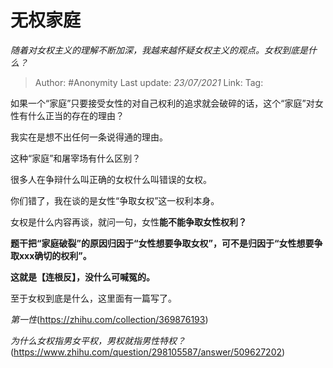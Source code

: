 # 无权家庭
*随着对女权主义的理解不断加深，我越来越怀疑女权主义的观点。女权到底是什么？*

> Author: #Anonymity
> Last update: *23/07/2021*
> Link:
> Tag:

如果一个“家庭”只要接受女性的对自己权利的追求就会破碎的话，这个“家庭”对女性有什么正当的存在的理由？

我实在是想不出任何一条说得通的理由。

这种“家庭”和屠宰场有什么区别？

很多人在争辩什么叫正确的女权什么叫错误的女权。

你们错了，我在谈的是女性“争取女权”这一权利本身。

女权是什么内容再谈，就问一句，女性**能不能争取女性权利？**

**题干把“家庭破裂”的原因归因于“女性想要争取女权”，可不是归因于“女性想要争取xxx确切的权利”。**

**这就是【连根反】，没什么可喊冤的。**

至于女权到底是什么，这里面有一篇写了。

*第一性*(https://zhihu.com/collection/369876193)

*为什么女权指男女平权，男权就指男性特权？*(https://www.zhihu.com/question/298105587/answer/509627202)
